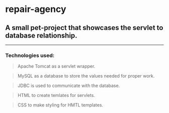 # repair-agency
## A small pet-project that showcases the servlet  to database relationship.

---
### Technologies used:
> Apache Tomcat as a servlet wrapper.

> MySQL as a database to store the values needed for proper work.

> JDBC is used to communicate with the database.

> HTML to create temlates for servlets.

> CSS to make styling for HMTL templates.
